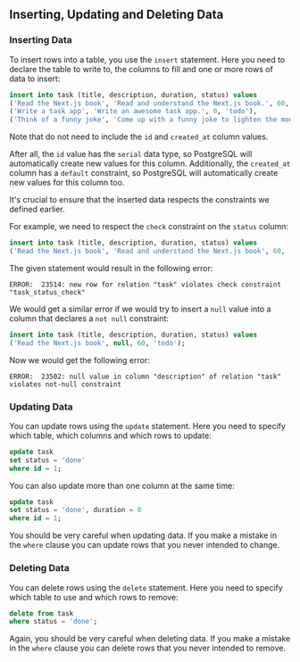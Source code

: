 ## Inserting, Updating and Deleting Data

### Inserting Data

To insert rows into a table, you use the `insert` statement.
Here you need to declare the table to write to, the columns to fill and one or more rows of data to insert:

```sql
insert into task (title, description, duration, status) values
('Read the Next.js book', 'Read and understand the Next.js book.', 60, 'inprogress'),
('Write a task app', 'Write an awesome task app.', 0, 'todo'),
('Think of a funny joke', 'Come up with a funny joke to lighten the mood.', 120, 'inprogress');
```

Note that do not need to include the `id` and `created_at` column values.

After all, the `id` value has the `serial` data type, so PostgreSQL will automatically create new values for this column.
Additionally, the `created_at` column has a `default` constraint, so PostgreSQL will automatically create new values for this column too.

It's crucial to ensure that the inserted data respects the constraints we defined earlier.

For example, we need to respect the `check` constraint on the `status` column:

```sql
insert into task (title, description, duration, status) values
('Read the Next.js book', 'Read and understand the Next.js book', 60, 'invalid');
```

The given statement would result in the following error:

```
ERROR:  23514: new row for relation "task" violates check constraint "task_status_check"
```

We would get a similar error if we would try to insert a `null` value into a column that declares a `not null` constraint:

```sql
insert into task (title, description, duration, status) values
('Read the Next.js book', null, 60, 'todo');
```

Now we would get the following error:

```
ERROR:  23502: null value in column "description" of relation "task" violates not-null constraint
```

### Updating Data

You can update rows using the `update` statement.
Here you need to specify which table, which columns and which rows to update:

```sql
update task
set status = 'done'
where id = 1;
```

You can also update more than one column at the same time:

```sql
update task
set status = 'done', duration = 0
where id = 1;
```

You should be very careful when updating data.
If you make a mistake in the `where` clause you can update rows that you never intended to change.

### Deleting Data

You can delete rows using the `delete` statement.
Here you need to specify which table to use and which rows to remove:

```sql
delete from task
where status = 'done';
```

Again, you should be very careful when deleting data.
If you make a mistake in the `where` clause you can delete rows that you never intended to remove.
